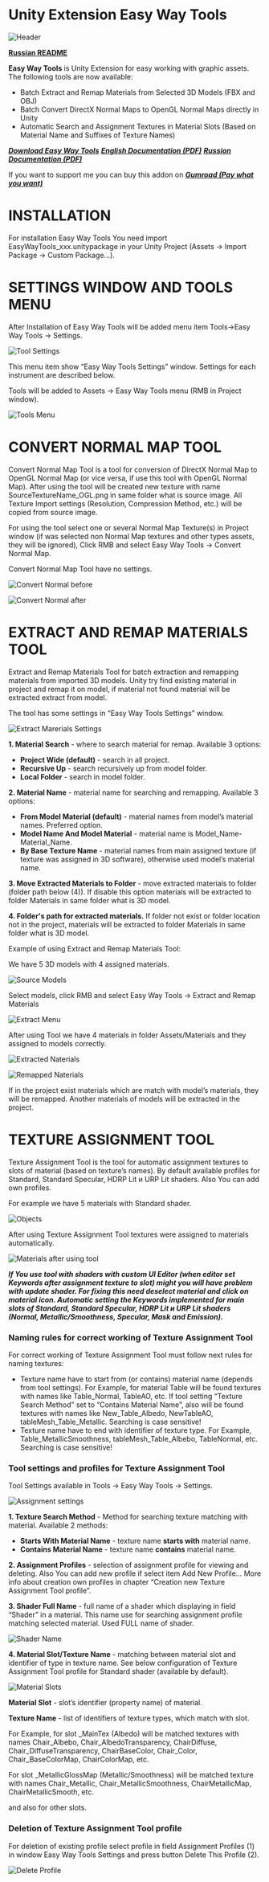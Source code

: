 # Unity Extension Easy Way Tools

![Header](/images/Long_Header.png)

**[Russian README](/README_ru.md)**

**Easy Way Tools** is Unity Extension for easy working with graphic assets. The following tools are now available:
* Batch Extract and Remap Materials from Selected 3D Models (FBX and OBJ)
* Batch Convert  DirectX Normal Maps to OpenGL Normal Maps directly in Unity
* Automatic Search and Assignment Textures in Material Slots (Based on Material Name and Suffixes of Texture Names)

***[Download Easy Way Tools](https://github.com/mrven/Unity-Easy-Way-Tools/raw/master/Releases/EasyWayTools_1_0.unitypackage)***
***[English Documentation (PDF)](https://github.com/mrven/Unity-Easy-Way-Tools/raw/master/Releases/Easy_Way_Tools_1_0_En.pdf)***
***[Russion Documentation (PDF)](https://github.com/mrven/Unity-Easy-Way-Tools/raw/master/Releases/Easy_Way_Tools_1_0_Ru.pdf)***

If you want to support me you can buy this addon on ***[Gumroad (Pay what you want)](https://gumroad.com/mrven)***


# INSTALLATION

For installation Easy Way Tools You need import EasyWayTools_xxx.unitypackage in your Unity Project (Assets -> Import Package -> Custom Package...).

# SETTINGS WINDOW AND TOOLS MENU

After Installation of Easy Way Tools will be added menu item Tools->Easy Way Tools -> Settings.

![Tool Settings](/images/01.png)

This menu item show “Easy Way Tools Settings” window. Settings for each instrument are described below.

Tools will be added to Assets -> Easy Way Tools menu (RMB in Project window).

![Tools Menu](/images/02.png)

# CONVERT NORMAL MAP TOOL

Convert Normal Map Tool is a tool for conversion of DirectX Normal Map to OpenGL Normal Map (or vice versa, if use this tool with OpenGL Normal Map). After using the tool will be created new texture with name SourceTextureName_OGL.png in same folder what is source image. All Texture Import settings (Resolution, Compression Method, etc.) will be copied from source image.

For using the tool select one or several Normal Map Texture(s) in Project window (if was selected non Normal Map textures and other types assets, they will be ignored), Click RMB and select Easy Way Tools -> Convert Normal Map.

Convert Normal Map Tool have no settings.

![Convert Normal before](/images/03.png)

![Convert Normal after](/images/04.png)

# EXTRACT AND REMAP MATERIALS TOOL

Extract and Remap Materials Tool for batch extraction and remapping materials from imported 3D models. Unity try find existing material in project and remap it on model, if material not found material will be extracted extract from model.

The tool has some settings in “Easy Way Tools Settings” window.

![Extract Marerials Settings](/images/05.png)

**1. Material Search** - where to search material for remap. Available 3 options:
* **Project Wide (default)** - search in all project.
* **Recursive Up** - search recursively up from model folder.
* **Local Folder** - search in model folder.

**2. Material Name** - material name for searching and remapping. Available 3 options:
* **From Model Material (default)** - material names from model’s material names. Preferred option.
* **Model Name And Model Material** - material name is Model_Name-Material_Name.
* **By Base Texture Name** - material names from main assigned texture (if texture was assigned in 3D software), otherwise used model’s material name.

**3. Move Extracted Materials to Folder** - move extracted materials to folder (folder path below (4)).  If disable this option materials will be extracted to folder Materials in same folder what is 3D model.

**4. Folder's path for extracted materials.** If folder not exist or folder location not in the project, materials will be extracted to folder Materials in same folder what is 3D model.

Example of using Extract and Remap Materials Tool:

We have 5 3D models with 4 assigned materials.

![Source Models](/images/06.png)

Select models, click RMB and select Easy Way Tools -> Extract and Remap Materials

![Extract Menu](/images/07.png)

After using Tool we have 4 materials in folder Assets/Materials and they assigned to models correctly.

![Extracted Naterials](/images/08.png)

![Remapped Naterials](/images/09.png)

If in the project exist materials which are match with model’s materials, they will be remapped. Another materials of models will be extracted in the project.

# TEXTURE ASSIGNMENT TOOL

Texture Assignment Tool is the tool for automatic assignment textures to slots of material (based on texture’s names). By default available profiles for Standard, Standard Specular, HDRP Lit и URP Lit shaders. Also You can add own profiles.

For example we have 5 materials with Standard shader.

![Objects](/images/10.png)

After using Texture Assignment Tool textures were assigned to materials automatically.

![Materials after using tool](/images/11.png)

***If You use tool with shaders with custom UI Editor (when editor set Keywords after assignment texture to slot) might you will have problem with update shader. For fixing this need deselect material and click on material icon. Automatic setting the Keywords implemented for main slots of Standard, Standard Specular, HDRP Lit и URP Lit shaders (Normal, Metallic/Smoothness, Specular, Mask and Emission).***

### Naming rules for correct working of Texture Assignment Tool

For correct working of Texture Assignment Tool must follow next rules for naming textures:
* Texture name have to start from (or contains) material name (depends from tool settings). For Example, for material Table will be found textures with names like Table_Normal, TableAO, etc. If tool setting “Texture Search Method” set to “Contains Material Name”, also will be found textures with names like New_Table_Albedo, NewTableAO, tableMesh_Table_Metallic. Searching is case sensitive!
* Texture name have to end with identifier of texture type. For Example, Table_MetallicSmoothness, tableMesh_Table_Albebo, TableNormal, etc. Searching is case sensitive!

### Tool settings and profiles for Texture Assignment Tool

Tool Settings available in Tools -> Easy Way Tools -> Settings.

![Assignment settings](/images/12.png)

**1. Texture Search Method** - Method for searching texture matching with material. Available 2 methods:
* **Starts With Material Name** - texture name **starts with** material name.
* **Contains Material Name** - texture name **contains** material name.

**2. Assignment Profiles** - selection of assignment profile for viewing and deleting. Also You can add new profile if select item Add New Profile… More info about creation own profiles in chapter “Creation new Texture Assignment Tool profile”.

**3. Shader Full Name** - full name of a shader which displaying in field “Shader” in a material. This name use for searching assignment profile matching selected material. Used FULL name of shader.

![Shader Name](/images/13.png)

**4. Material Slot/Texture Name** - matching between material slot and identifier of type in texture name. See below configuration of Texture Assignment Tool profile for Standard shader (available by default).

![Material Slots](/images/14.png)

**Material Slot** - slot’s identifier (property name) of material.

**Texture Name** - list of identifiers of texture types, which match with slot.

For Example, for slot _MainTex (Albedo) will be matched textures with names Chair_Albebo, Chair_AlbedoTransparency, ChairDiffuse, Chair_DiffuseTransparency, ChairBaseColor, Chair_Color, Chair_BaseColorMap, ChairColorMap, etc.

For slot _MetallicGlossMap (Metallic/Smoothness) will be matched texture with names Chair_Metallic, Chair_MetallicSmoothness, ChairMetallicMap, ChairMetallicSmooth, etc.

and also for other slots.

### Deletion of Texture Assignment Tool profile

For deletion of existing profile select profile in field Assignment Profiles (1) in window Easy Way Tools Settings and press button Delete This Profile (2).

![Delete Profile](/images/15.png)
